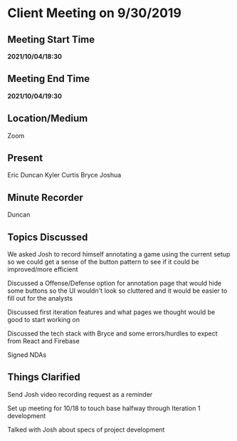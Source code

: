 # Client Meeting on 9/30/2019

## Meeting Start Time

**2021/10/04/18:30**

## Meeting End Time

**2021/10/04/19:30**

## Location/Medium

Zoom

## Present

Eric
Duncan
Kyler
Curtis
Bryce
Joshua

## Minute Recorder

Duncan

## Topics Discussed

We asked Josh to record himself annotating a game using the current setup so we could get a sense of the button pattern to see if it could be improved/more efficient

Discussed a Offense/Defense option for annotation page that would hide some buttons so the UI wouldn't look so cluttered and it would be easier to fill out for the analysts

Discussed first iteration features and what pages we thought would be good to start working on

Discussed the tech stack with Bryce and some errors/hurdles to expect from React and Firebase

Signed NDAs

## Things Clarified

Send Josh video recording request as a reminder

Set up meeting for 10/18 to touch base halfway through Iteration 1 development

Talked with Josh about specs of project development